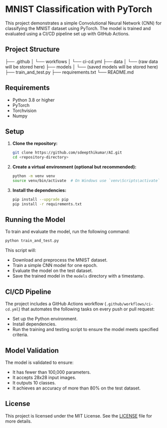 # MNIST Classification with PyTorch

This project demonstrates a simple Convolutional Neural Network (CNN) for classifying the MNIST dataset using PyTorch. The model is trained and evaluated using a CI/CD pipeline set up with GitHub Actions.

## Project Structure

├── .github
│ └── workflows
│ └── ci-cd.yml
├── data
│ └── (raw data will be stored here)
├── models
│ └── (saved models will be stored here)
├── train_and_test.py
├── requirements.txt
└── README.md


## Requirements

- Python 3.8 or higher
- PyTorch
- Torchvision
- Numpy

## Setup

1. **Clone the repository:**

   ```bash
   git clone https://github.com/sdeepthikumar/AI.git
   cd <repository-directory>
   ```

2. **Create a virtual environment (optional but recommended):**

   ```bash
   python -m venv venv
   source venv/bin/activate  # On Windows use `venv\Scripts\activate`
   ```

3. **Install the dependencies:**

   ```bash
   pip install --upgrade pip
   pip install -r requirements.txt
   ```

## Running the Model

To train and evaluate the model, run the following command:

```bash
python train_and_test.py
```

This script will:

- Download and preprocess the MNIST dataset.
- Train a simple CNN model for one epoch.
- Evaluate the model on the test dataset.
- Save the trained model in the `models` directory with a timestamp.

## CI/CD Pipeline

The project includes a GitHub Actions workflow (`.github/workflows/ci-cd.yml`) that automates the following tasks on every push or pull request:

- Set up the Python environment.
- Install dependencies.
- Run the training and testing script to ensure the model meets specified criteria.

## Model Validation

The model is validated to ensure:

- It has fewer than 100,000 parameters.
- It accepts 28x28 input images.
- It outputs 10 classes.
- It achieves an accuracy of more than 80% on the test dataset.

## License

This project is licensed under the MIT License. See the [LICENSE](LICENSE) file for more details.
